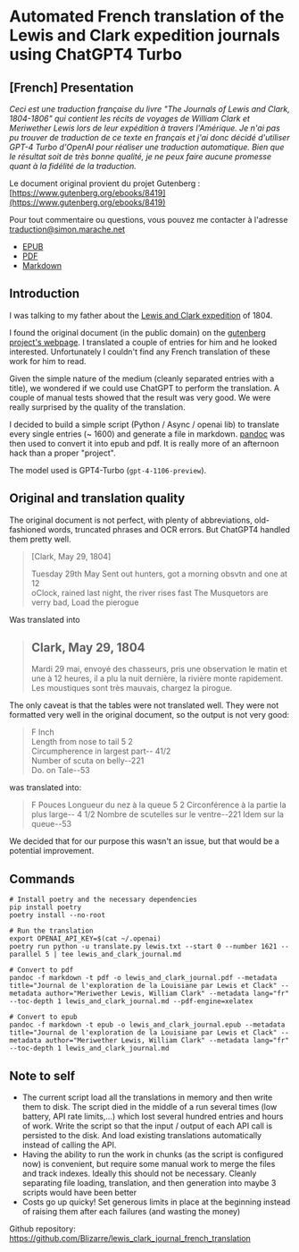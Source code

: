 # Automated French translation of the Lewis and Clark expedition journals using ChatGPT4 Turbo

## \[French\] Presentation

*Ceci est une traduction française du livre "The Journals of Lewis and Clark, 1804-1806" qui contient les récits de voyages de William Clark et Meriwether Lewis lors de leur expédition à travers l'Amérique. Je n'ai pas pu trouver de traduction de ce texte en français et j'ai donc décidé d'utiliser GPT-4 Turbo d'OpenAI pour réaliser une traduction automatique. Bien que le résultat soit de très bonne qualité, je ne peux faire aucune promesse quant à la fidélité de la traduction.*

Le document original provient du projet Gutenberg : [https://www.gutenberg.org/ebooks/8419](https://www.gutenberg.org/ebooks/8419)

Pour tout commentaire ou questions, vous pouvez me contacter à l'adresse [traduction@simon.marache.net](mailto:traduction@simon.marache.net)

- [EPUB](https://github.com/Blizarre/lewis_clark_journal_french_translation/raw/master/lewis_and_clark_journal.epub)
- [PDF](https://github.com/Blizarre/lewis_clark_journal_french_translation/raw/master/lewis_and_clark_journal.pdf)
- [Markdown](https://github.com/Blizarre/lewis_clark_journal_french_translation/raw/master/lewis_and_clark_journal.md)

## Introduction

I was talking to my father about the [Lewis and Clark expedition](https://en.wikipedia.org/wiki/Lewis_and_Clark_Expedition) of 1804.

I found the original document (in the public domain) on the [gutenberg project's webpage](https://www.gutenberg.org/ebooks/8419). I translated a couple of entries for him and he looked interested. Unfortunately I couldn't find any French translation of these work for him to read.

Given the simple nature of the medium (cleanly separated entries with a title), we wondered if we could use ChatGPT to perform the translation.
A couple of manual tests showed that the result was very good. We were really surprised by the quality of the translation.

I decided to build a simple script (Python / Async / openai lib) to translate every single entries (~ 1600) and generate a file in markdown. [pandoc](https://pandoc.org) was then used to convert it into epub and pdf. It is really more of an afternoon hack than a proper "project".

The model used is GPT4-Turbo (`gpt-4-1106-preview`).

## Original and translation quality

The original document is not perfect, with plenty of abbreviations, old-fashioned words, truncated phrases and OCR errors. But ChatGPT4 handled them pretty well.

> [Clark, May 29, 1804]
>
> Tuesday 29th May Sent out hunters, got a morning obsvtn and one at 12<br/>
> oClock, rained last night, the river rises fast The Musquetors are<br/>
> verry bad, Load the pierogue

Was translated into

> ## Clark, May 29, 1804
> Mardi 29 mai, envoyé des chasseurs, pris une observation le matin et une à 12 heures, il a plu la nuit dernière, la rivière monte rapidement. Les moustiques sont très mauvais, chargez la pirogue.


The only caveat is that the tables were not translated well. They were not formatted very well in the original document, so the output is not very good:

> F        Inch<br/>
> Length from nose to tail                 5        2<br/>
> Circumpherence in largest part--                41/2<br/>
> Number of scuta on belly--221<br/>
> Do. on Tale--53<br/>

was translated into:

> F       Pouces Longueur du nez à la queue                   5        2 Circonférence à la partie la plus large--                4 1/2 Nombre de scutelles sur le ventre--221 Idem sur la queue--53

We decided that for our purpose this wasn't an issue, but that would be a potential improvement.

## Commands

```shell
# Install poetry and the necessary dependencies
pip install poetry
poetry install --no-root

# Run the translation
export OPENAI_API_KEY=$(cat ~/.openai)
poetry run python -u translate.py lewis.txt --start 0 --number 1621 --parallel 5 | tee lewis_and_clark_journal.md

# Convert to pdf
pandoc -f markdown -t pdf -o lewis_and_clark_journal.pdf --metadata title="Journal de l'exploration de la Louisiane par Lewis et Clack" --metadata author="Meriwether Lewis, William Clark" --metadata lang="fr"  --toc-depth 1 lewis_and_clark_journal.md --pdf-engine=xelatex

# Convert to epub
pandoc -f markdown -t epub -o lewis_and_clark_journal.epub --metadata title="Journal de l'exploration de la Louisiane par Lewis et Clack" --metadata author="Meriwether Lewis, William Clark" --metadata lang="fr"  --toc-depth 1 lewis_and_clark_journal.md
```
## Note to self

- The current script load all the translations in memory and then write them to disk. The script died in the middle of a run several times (low battery, API rate limits,...) which lost several hundred entries and hours of work. Write the script so that the input / output of each API call is persisted to the disk. And load existing translations automatically instead of calling the API.
- Having the ability to run the work in chunks (as the script is configured now) is convenient, but require some manual work to merge the files and track indexes. Ideally this should not be necessary. Cleanly separating file loading, translation, and then generation into maybe 3 scripts would have been better
- Costs go up quicky! Set generous limits in place at the beginning instead of raising them after each failures (and wasting the money)



Github repository: https://github.com/Blizarre/lewis_clark_journal_french_translation
